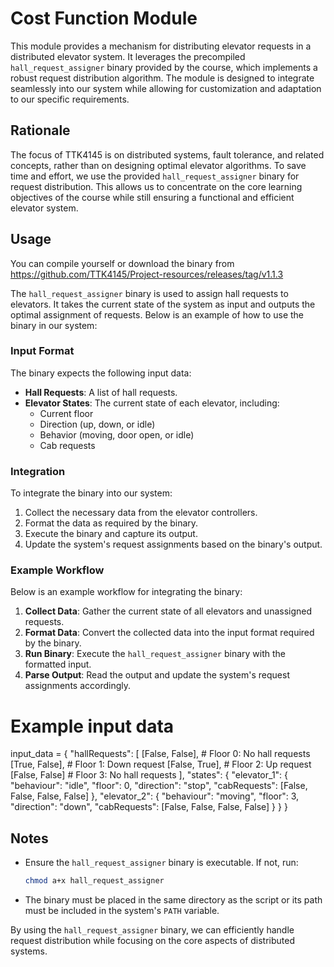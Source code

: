 # Cost Function Module

This module provides a mechanism for distributing elevator requests in a distributed elevator system. It leverages the precompiled `hall_request_assigner` binary provided by the course, which implements a robust request distribution algorithm. The module is designed to integrate seamlessly into our system while allowing for customization and adaptation to our specific requirements.

## Rationale

The focus of TTK4145 is on distributed systems, fault tolerance, and related concepts, rather than on designing optimal elevator algorithms. To save time and effort, we use the provided `hall_request_assigner` binary for request distribution. This allows us to concentrate on the core learning objectives of the course while still ensuring a functional and efficient elevator system.

## Usage
You can compile yourself or download the binary from https://github.com/TTK4145/Project-resources/releases/tag/v1.1.3

The `hall_request_assigner` binary is used to assign hall requests to elevators. It takes the current state of the system as input and outputs the optimal assignment of requests. Below is an example of how to use the binary in our system:

### Input Format

The binary expects the following input data:

- **Hall Requests**: A list of hall requests.
- **Elevator States**: The current state of each elevator, including:
    - Current floor
    - Direction (up, down, or idle)
    - Behavior (moving, door open, or idle)
    - Cab requests 


### Integration

To integrate the binary into our system:

1. Collect the necessary data from the elevator controllers.
2. Format the data as required by the binary.
3. Execute the binary and capture its output.
4. Update the system's request assignments based on the binary's output.

### Example Workflow

Below is an example workflow for integrating the binary:

1. **Collect Data**: Gather the current state of all elevators and unassigned requests.
2. **Format Data**: Convert the collected data into the input format required by the binary.
3. **Run Binary**: Execute the `hall_request_assigner` binary with the formatted input.
4. **Parse Output**: Read the output and update the system's request assignments accordingly.

# Example input data
input_data = {
    "hallRequests": [
        [False, False],  # Floor 0: No hall requests
        [True, False],   # Floor 1: Down request
        [False, True],   # Floor 2: Up request
        [False, False]   # Floor 3: No hall requests
    ],
    "states": {
        "elevator_1": {
            "behaviour": "idle",
            "floor": 0,
            "direction": "stop",
            "cabRequests": [False, False, False, False]
        },
        "elevator_2": {
            "behaviour": "moving",
            "floor": 3,
            "direction": "down",
            "cabRequests": [False, False, False, False]
        }
    }
}

## Notes

- Ensure the `hall_request_assigner` binary is executable. If not, run:
    ```bash
    chmod a+x hall_request_assigner
    ```
- The binary must be placed in the same directory as the script or its path must be included in the system's `PATH` variable.

By using the `hall_request_assigner` binary, we can efficiently handle request distribution while focusing on the core aspects of distributed systems.
